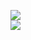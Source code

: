 [![](https://img.shields.io/badge/Made%20With-Github%20Spray-lightgrey.svg?style=for-the-badge&logo=github)](https://github.com/Annihil/github-spray#31113)  
[![](https://i.imgur.com/2DrTn0Z.gif)](https://github.com/Annihil/github-spray)